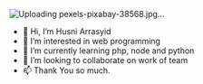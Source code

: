 ![Uploading pexels-pixabay-38568.jpg…]()

- 👋 Hi, I’m Husni Arrasyid
- 👀 I’m interested in web programming
- 🌱 I’m currently learning php, node and python
- 💞️ I’m looking to collaborate on work of team
- 📫 Thank You so much.

<!---
bumiayudev is a ✨ special ✨ repository because its `README.md` (this file) appears on your GitHub profile.
You can click the Preview link to take a look at your changes.
--->
